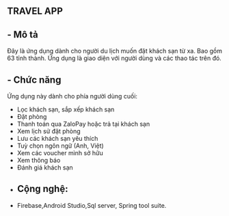 ## TRAVEL APP
## - Mô tả
Đây là ứng dụng dành cho người du lịch muốn đặt khách sạn từ xa.
Bao gồm 63 tỉnh thành.
Ứng dụng là giao diện với người dùng và các thao tác trên đó.
## - Chức năng
Ứng dụng này dành cho phía người dùng cuối:
- Lọc khách sạn, sắp xếp khách sạn
- Đặt phòng
- Thanh toán qua ZaloPay hoặc trả tại khách sạn
- Xem lịch sử đặt phòng
- Lưu các khách sạn yêu thích
- Tuỳ chọn ngôn ngữ (Anh, Việt)
- Xem các voucher mình sở hữu
- Xem thông báo
- Đánh giá khách sạn
- ## Cộng nghệ:
- Firebase,Android Studio,Sql server, Spring tool suite.



